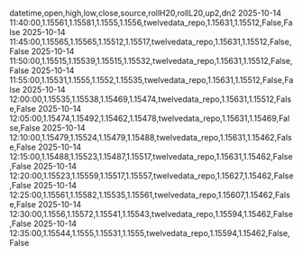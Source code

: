 datetime,open,high,low,close,source,rollH20,rollL20,up2,dn2
2025-10-14 11:40:00,1.15561,1.15581,1.1555,1.1556,twelvedata_repo,1.15631,1.15512,False,False
2025-10-14 11:45:00,1.15565,1.15565,1.15512,1.15517,twelvedata_repo,1.15631,1.15512,False,False
2025-10-14 11:50:00,1.15515,1.15539,1.15515,1.15532,twelvedata_repo,1.15631,1.15512,False,False
2025-10-14 11:55:00,1.15531,1.1555,1.1552,1.15535,twelvedata_repo,1.15631,1.15512,False,False
2025-10-14 12:00:00,1.15535,1.15538,1.15469,1.15474,twelvedata_repo,1.15631,1.15512,False,False
2025-10-14 12:05:00,1.15474,1.15492,1.15462,1.15478,twelvedata_repo,1.15631,1.15469,False,False
2025-10-14 12:10:00,1.15479,1.15524,1.15479,1.15488,twelvedata_repo,1.15631,1.15462,False,False
2025-10-14 12:15:00,1.15488,1.15523,1.15487,1.15517,twelvedata_repo,1.15631,1.15462,False,False
2025-10-14 12:20:00,1.15523,1.15559,1.15517,1.15557,twelvedata_repo,1.15627,1.15462,False,False
2025-10-14 12:25:00,1.15561,1.15582,1.15535,1.15561,twelvedata_repo,1.15607,1.15462,False,False
2025-10-14 12:30:00,1.1556,1.15572,1.15541,1.15543,twelvedata_repo,1.15594,1.15462,False,False
2025-10-14 12:35:00,1.15544,1.1555,1.15531,1.1555,twelvedata_repo,1.15594,1.15462,False,False
